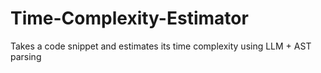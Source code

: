 # Time-Complexity-Estimator
Takes a code snippet and estimates its time complexity using LLM + AST parsing
